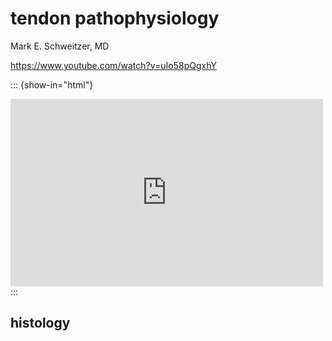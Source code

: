 # tendon pathophysiology

Mark E. Schweitzer, MD

https://www.youtube.com/watch?v=uIo58pQgxhY

::: {show-in="html"}
<iframe width=500 height=300 frameborder="0" allowfullscreen src="https://www.youtube.com/embed/uIo58pQgxhY"></iframe>
:::

## histology
